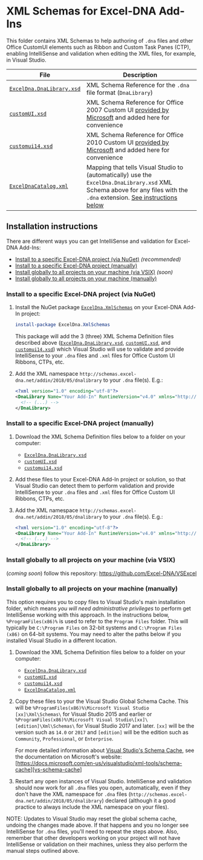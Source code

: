 # XML Schemas for Excel-DNA Add-Ins

This folder contains XML Schemas to help authoring of `.dna` files and other Office CustomUI elements such as Ribbon and Custom Task Panes (CTP), enabling IntelliSense and validation when editing the XML files, for example, in Visual Studio.

| File                                     | Description                                                                                                                                                                                          |
| ---------------------------------------- | ---------------------------------------------------------------------------------------------------------------------------------------------------------------------------------------------------- |
| [`ExcelDna.DnaLibrary.xsd`][dna-xsd]     | XML Schema Reference for the `.dna` file format (`DnaLibrary`)                                                                                                                                       |
| [`customUI.xsd`][cui-2007-xsd]           | XML Schema Reference for Office 2007 Custom UI [provided by Microsoft][office-2007-xsd] and added here for convenience                                                                               |
| [`customui14.xsd`][cui-2010-xsd]         | XML Schema Reference for Office 2010 Custom UI [provided by Microsoft][office-2010-xsd] and added here for convenience                                                                               |
| [`ExcelDnaCatalog.xml`][dna-catalog-xml] | Mapping that tells Visual Studio to (automatically) use the `ExcelDna.DnaLibrary.xsd` XML Schema above for any files with the `.dna` extension. [See instructions below](#installation-instructions) |

[dna-xsd]: ExcelDna.DnaLibrary.xsd "XML Schema Reference for the `.dna` file format"
[cui-2007-xsd]: customUI.xsd "XML Schema Reference for Office 2007 provided by Microsoft"
[cui-2010-xsd]: customui14.xml "XML Schema Reference for Office 2010 provided by Microsoft"
[dna-catalog-xml]: ExcelDnaCatalog.xml "Mapping that tells Visual Studio to use the `ExcelDna.DnaLibrary.xsd` XML Schema for any files with the `.dna` extension"
[office-2007-xsd]: https://www.microsoft.com/en-us/download/details.aspx?id=4463 "2007 Office System: XML Schema Reference"
[office-2010-xsd]: https://www.microsoft.com/en-us/download/details.aspx?id=1574 "Office 2010 Reference: Office Fluent User Interface XML Schema"

## Installation instructions

There are different ways you can get IntelliSense and validation for Excel-DNA Add-Ins:

* [Install to a specific Excel-DNA project (via NuGet)](#install-to-a-specific-excel-dna-project-via-nuget) _(recommended)_
* [Install to a specific Excel-DNA project (manually)](#install-to-a-specific-excel-dna-project-manually)
* [Install globally to all projects on your machine (via VSIX)](#install-globally-to-all-projects-on-your-machine-via-vsix) _(soon)_
* [Install globally to all projects on your machine (manually)](#install-globally-to-all-projects-on-your-machine-manually)

### Install to a specific Excel-DNA project (via NuGet)

1. Install the NuGet package [`ExcelDna.XmlSchemas`](https://www.nuget.org/packages/ExcelDna.XmlSchemas/) on your Excel-DNA Add-In project:

    ```powershell
    install-package ExcelDna.XmlSchemas
    ```

    This package will add the 3 (three) XML Schema Definition files described above ([`ExcelDna.DnaLibrary.xsd`][dna-xsd], [`customUI.xsd`][cui-2007-xsd], and [`customui14.xsd`][cui-2010-xsd]) which Visual Studio will use to validate and provide IntelliSense to your `.dna` files and `.xml` files for Office Custom UI Ribbons, CTPs, etc.

2. Add the XML namespace `http://schemas.excel-dna.net/addin/2018/05/dnalibrary` to your `.dna` file(s). E.g.:

    ```xml
    <?xml version="1.0" encoding="utf-8"?>
    <DnaLibrary Name="Your Add-In" RuntimeVersion="v4.0" xmlns="http://schemas.excel-dna.net/addin/2018/05/dnalibrary">
      <!-- (...) -->
    </DnaLibrary>
    ```

### Install to a specific Excel-DNA project (manually)

1. Download the XML Schema Definition files below to a folder on your computer:

    * [`ExcelDna.DnaLibrary.xsd`][dna-xsd]
    * [`customUI.xsd`][cui-2007-xsd]
    * [`customui14.xsd`][cui-2010-xsd]

2. Add these files to your Excel-DNA Add-In project or solution, so that Visual Studio can detect them to perform validation and provide IntelliSense to your `.dna` files and `.xml` files for Office Custom UI Ribbons, CTPs, etc.

3. Add the XML namespace `http://schemas.excel-dna.net/addin/2018/05/dnalibrary` to your `.dna` file(s). E.g.:

    ```xml
    <?xml version="1.0" encoding="utf-8"?>
    <DnaLibrary Name="Your Add-In" RuntimeVersion="v4.0" xmlns="http://schemas.excel-dna.net/addin/2018/05/dnalibrary">
      <!-- (...) -->
    </DnaLibrary>
    ```

### Install globally to all projects on your machine (via VSIX)

(_coming soon_) follow this repository: <https://github.com/Excel-DNA/VSExcel>

### Install globally to all projects on your machine (manually)

This option requires you to copy files to Visual Studio's main installation folder, which means _you will need administrative privileges_ to perform get IntelliSense working with this approach.
In the instructions below, `%ProgramFiles(x86)%` is used to refer to the `Program Files` folder. This will typically be `C:\Program Files` on 32-bit systems and `C:\Program Files (x86)` on 64-bit systems. You may need to alter the paths below if you installed Visual Studio in a different location.

1. Download the XML Schema Definition files below to a folder on your computer:

    * [`ExcelDna.DnaLibrary.xsd`][dna-xsd]
    * [`customUI.xsd`][cui-2007-xsd]
    * [`customui14.xsd`][cui-2010-xsd]
    * [`ExcelDnaCatalog.xml`][dna-catalog-xml]

2. Copy these files to your the Visual Studio Global Schema Cache. This will be `%ProgramFiles(x86)%\Microsoft Visual Studio [xx]\Xml\Schemas\` for Visual Studio 2015 and earlier or `%ProgramFiles(x86)%\Microsoft Visual Studio\[xx]\[edition]\Xml\Schemas\` for Visual Studio 2017 and later. `[xx]` will be the version such as `14.0` or `2017` and `[edition]` will be the edition such as `Community`, `Professional`, or `Enterprise`.

    For more detailed information about [Visual Studio's Schema Cache][vs-schema-cache], see the documentation on Microsoft's website: [https://docs.microsoft.com/en-us/visualstudio/xml-tools/schema-cache][vs-schema-cache]

3. Restart any open instances of Visual Studio. IntelliSense and validation should now work for all `.dna` files you open, automatically, even if they don't have the XML namespace for `.dna` files (`http://schemas.excel-dna.net/addin/2018/05/dnalibrary`) declared (although it a good practice to always include the XML namespace on your files).

NOTE: Updates to Visual Studio may reset the global schema cache, undoing the changes made above. If that happens and you no longer see IntelliSense for `.dna` files, you'll need to repeat the steps above. Also, remember that other developers working on your project will not have IntelliSense or validation on their machines, unless they also perform the manual steps outlined above.

[vs-schema-cache]: https://docs.microsoft.com/en-us/visualstudio/xml-tools/schema-cache "Schema Cache"
